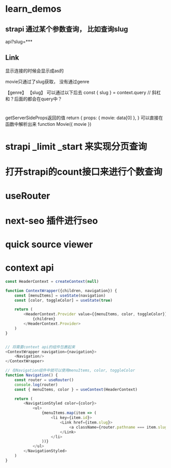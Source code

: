 # learn_demos

## strapi 通过某个参数查询， 比如查询slug

api?slug=***

## Link

显示连接的时候会显示成as的
<Link href="/movies/[genre]/[slug]" as={`/movies/${movie.genre.slug}/${movie.slug}`}>

movie只通过了slug获取， 没有通过genre

【genre】 【slug】 可以通过以下后去 const { slug } = context.query // 斜杠和？后面的都会在query中？

#

getServerSideProps返回的值 return { props: { movie: data[0]
}, } 可以直接在函数中解析出来 function Movie({ movie })

# strapi _limit  _start 来实现分页查询

# 打开strapi的count接口来进行个数查询

# useRouter

# next-seo 插件进行seo

# quick source viewer

# context api

```js
const HeaderContext = createContext(null)

function ContextWrapper({children, navigation}) {
    const [menuItems] = useState(navigation)
    const [color, toggleColor] = useState(true)

    return (
        <HeaderContext.Provider value={{menuItems, color, toggleColor}}>
            {children}
        </HeaderContext.Provider>
    )
}


// 将需要context api的组件包裹起来
<ContextWrapper navigation={navigation}>
    <Navigation/>
</ContextWrapper>

// 在Navigation组件中就可以使用menuItems, color, toggleColor
function Navigation() {
    const router = useRouter()
    console.log(router)
    const { menuItems, color } = useContext(HeaderContext)

    return (
        <NavigationStyled color={color}>
            <ul>
                {menuItems.map(item => (
                    <li key={item.id}>
                        <Link href={item.slug}>
                            <a className={router.pathname === item.slug ? 'active' : '' }>{item.title}</a>
                        </Link>
                    </li>
                ))}
            </ul>
        </NavigationStyled>
    )
}

```
